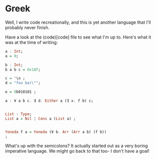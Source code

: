 # Greek


Well, I write code recreationally, and this is yet another language
that I'll probably never finish.


Have a look at the (code)[code] file to see what I'm up to.
Here's what it was at the time of writing:


```haskell
a : Int;
a = 0;

b : Int;
b a b c = 0x1AF;

c = '\n ;
d = "foo bar\"";

e = 0b010101 ;

a : ∀ a b c. ∃ d. Either a (∃ x. f b) c;


List : Type;
List a = Nil | Cons a (List a) ;


Yoneda f a = Yoneda (∀ b. Arr (Arr a b) (f b))
;
```

What's up with the semicolons? It actually started out as a
very boring imperative language. We might go back to that too-
I don't have a goal!

